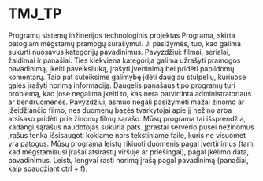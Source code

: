 # TMJ_TP
Programų sistemų inžinerijos technologinis projektas
Programa, skirta patogiam mėgstamų pramogų surašymui. Ji pasižymės, tuo, kad galima sukurti nuosavus kategorijų pavadinimus. Pavyzdžiui: filmai, serialai, žaidimai ir panašiai. Ties kiekviena kategorija galima užrašyti pramogos pavadinimą, įkelti paveiksliuką, įrašyti įvertinimą bei pridėti papildomų komentarų. Taip pat suteiksime galimybę įdėti daugiau stulpelių, kuriuose galės įrašyti norimą informaciją.
Daugelis panašaus tipo programų turi problemą, kad jose negalima įkelti to, kas nėra patvirtinta administratoriaus ar bendruomenės. Pavyzdžiui, asmuo negali pasižymėti mažai žinomo ar įžeidžiančio filmo, nes duomenų bazės tvarkytojai apie jį nežino arba atsisako pridėti prie žinomų filmų sąrašo. Mūsų programa tai išsprendžia, kadangi sąrašus naudotojas sukuria pats. Įprastai serverio pusei nežinomus įrašus tenka išsisaugoti kokiame nors tekstiniame faile, kuris ne visuomet yra patogus. Mūsų programa leistų rikiuoti duomenis pagal įvertinimus (tam, kad mėgstamiausi įrašai atsirastų viršuje ar priešingai), pagal įkėlimo data, pavadinimus. Leistų lengvai rasti norimą įrašą pagal pavadinimą (panašiai, kaip spaudžiant ctrl + f).
